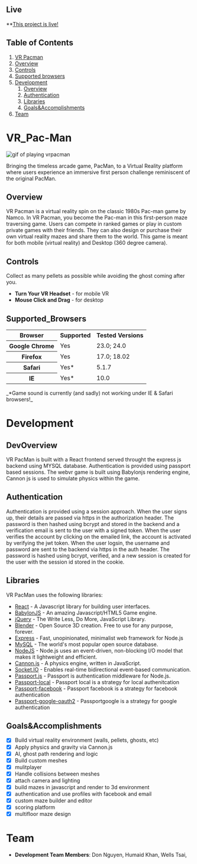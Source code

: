 ## Live

\*\*[This project is live!](https://www.vrpacman.com)

## Table of Contents

1. [VR Pacman](#VR_Pac-Man)
  1. [Overview](##Overview)
  2. [Controls](##Controls)
  3. [Supported browsers](##Supported_Browsers)
2. [Development](#development)
   1. [Overview](##Overview)
   2. [Authentication](##Authentication)
   3. [Libraries](##Libraries)
   4. [Goals&Accomplishments](##Goals&Accomplishments)
3. [Team](#team)

# VR_Pac-Man

![gif of playing vrpacman](./vrpacman.gif)

Bringing the timeless arcade game, PacMan, to a Virtual Reality platform where users experience an immersive first person challenge reminiscent of the original PacMan.

## Overview

VR Pacman is a virtual reality spin on the classic 1980s Pac-man game by Namco. In VR Pacman, you become the Pac-man in this first-person maze traversing game. Users can compete in ranked games or play in custom private games with their friends. They can also design or purchase their own virtual reality mazes and share them to the world. This game is meant for both mobile (virtual reality) and Desktop (360 degree camera).

## Controls

Collect as many pellets as possible while avoiding the ghost coming after you.

- **Turn Your VR Headset** - for mobile VR
- **Mouse Click and Drag** - for desktop

## Supported_Browsers

<table>
  <tr>
    <th>Browser</th>
    <th>Supported</th>
    <th>Tested Versions</th>
  </tr>
  <tr>
    <th>Google Chrome</th>
    <td>Yes</td>
    <td>23.0; 24.0</td>
  </tr>
  <tr>
    <th>Firefox</th>
    <td>Yes</td>
    <td>17.0; 18.02</td>
  </tr>
  <tr>
    <th>Safari</th>
    <td>Yes*</td>
    <td>5.1.7</td>
  </tr>
  <tr>
    <th>IE</th>
    <td>Yes*</td>
    <td>10.0</td>
  </tr>
</table>
_*Game sound is currently (and sadly) not working under IE & Safari browsers!_

# Development

## DevOverview

VR PacMan is built with a React frontend served throught the express js backend using  MYSQL database. Authentication is provided
using passport based sessions. The webvr game is built using Babylonjs rendering engine, Cannon js is used to simulate physics
within the game. 

## Authentication

Authentication is provided using a session approach. 
When the user signs up, their details are passed via https in the authorization header. 
The password is then hashed using bcrypt and stored in the backend and
a verification email is sent to the user with a signed token. 
When the user verifies the account by clicking on the emailed link, the account is activated by verifying the jwt token.
When the user logsin, the username and password are sent to the backend via https in the auth header.
The password is hashed using bcrypt, verified, and a new session is created for the user with the session id stored in the
cookie.

## Libraries

VR PacMan uses the following libraries:

- [React](https://facebook.github.io/react/) - A Javascript library for building user interfaces.
- [BabylonJS](http://babylonjs.com/) - An amazing Javascript/HTML5 Game engine.
- [jQuery](http://jquery.com/) - The Write Less, Do More, JavaScript Library.
- [Blender](https://www.blender.org/) - Open Source 3D creation. Free to use for any purpose, forever.
- [Express](http://expressjs.com/) - Fast, unopinionated, minimalist web framework for Node.js
- [MySQL](https://www.mysql.com/) - The world's most popular open source database.
- [NodeJS](https://nodejs.org/) - Node.js uses an event-driven, non-blocking I/O model that makes it lightweight and efficient.
- [Cannon.js](http://www.cannonjs.org/) - A physics engine, written in JavaScript.
- [Socket.IO](http://socket.io/) - Enables real-time bidirectional event-based communication.
- [Passport.js](http://passportjs.org/) - Passport is authentication middleware for Node.js.
- [Passport-local](http://www.passportjs.org/packages/passport-local/) - Passport local is a strategy for local authenitcation
- [Passport-facebook](http://www.passportjs.org/packages/passport-facebook/) - Passport facebook is a strategy for facebook authentication
- [Passport-google-oauth2](http://www.passportjs.org/packages/passport-google-oauth20/) - Passportgoogle is a strategy for google authentication

## Goals&Accomplishments

- [x] Build virtual reality environment (walls, pellets, ghosts, etc)
- [x] Apply physics and gravity via Cannon.js
- [x] AI, ghost path rendering and logic
- [x] Build custom meshes
- [x] mulitplayer
- [x] Handle collisions between meshes
- [x] attach camera and lighting
- [x] build mazes in javascript and render to 3d environment
- [x] authentication and use profiles with facebook and email
- [x] custom maze builder and editor
- [x] scoring platform
- [x] multifloor maze design

# Team
- **Development Team Members**: Don Nguyen, Humaid Khan, Wells Tsai, 
